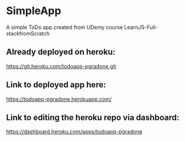# SimpleApp
A simple ToDo app created from UDemy course LearnJS-Full-stackfromScratch
## Already deployed on heroku:
  https://git.heroku.com/todoapp-pgradone.git
## Link to deployed app here:
  https://todoapp-pgradone.herokuapp.com/
## Link to editing the heroku repo via dashboard:
  https://dashboard.heroku.com/apps/todoapp-pgradone
  

